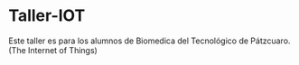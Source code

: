 # Taller-IOT
Este taller es para los alumnos de Biomedica del Tecnológico de Pátzcuaro.  (The Internet of Things)
